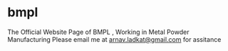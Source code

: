 # bmpl
The Official Website Page of BMPL , Working in Metal Powder Manufacturing 
Please email me at arnav.ladkat@gmail.com for assitance
